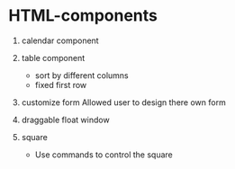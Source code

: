 # HTML-components
1. calendar component

2. table component
   * sort by different columns
   * fixed first row
   
3. customize form
   Allowed user to design there own form
   
4. draggable float window

5. square
   * Use commands to control the square
